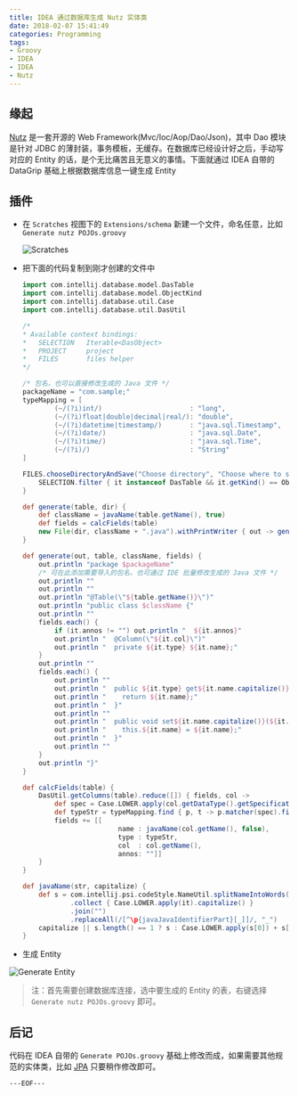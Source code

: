 ```yaml
---
title: IDEA 通过数据库生成 Nutz 实体类
date: 2018-02-07 15:41:49
categories: Programming 
tags:
- Groovy
- IDEA
- IDEA
- Nutz
---
```


## 缘起

[Nutz](https://github.com/nutzam/nutz) 是一套开源的 Web Framework(Mvc/Ioc/Aop/Dao/Json)，其中 Dao 模块是针对 JDBC 的薄封装，事务模板，无缓存。在数据库已经设计好之后，手动写对应的 Entity 的话，是个无比痛苦且无意义的事情。下面就通过 IDEA 自带的 DataGrip 基础上根据数据库信息一键生成 Entity

## 插件

-  在 `Scratches` 视图下的 `Extensions/schema` 新建一个文件，命名任意，比如 `Generate nutz POJOs.groovy`

    ![Scratches](/uploads/Snipaste_2018-02-07_15-53-39.png)

<!-- more -->

- 把下面的代码复制到刚才创建的文件中

    ```groovy
    import com.intellij.database.model.DasTable
    import com.intellij.database.model.ObjectKind
    import com.intellij.database.util.Case
    import com.intellij.database.util.DasUtil

    /*
    * Available context bindings:
    *   SELECTION   Iterable<DasObject>
    *   PROJECT     project
    *   FILES       files helper
    */

    /* 包名，也可以直接修改生成的 Java 文件 */
    packageName = "com.sample;"
    typeMapping = [
            (~/(?i)int/)                      : "long",
            (~/(?i)float|double|decimal|real/): "double",
            (~/(?i)datetime|timestamp/)       : "java.sql.Timestamp",
            (~/(?i)date/)                     : "java.sql.Date",
            (~/(?i)time/)                     : "java.sql.Time",
            (~/(?i)/)                         : "String"
    ]

    FILES.chooseDirectoryAndSave("Choose directory", "Choose where to store generated files") { dir ->
        SELECTION.filter { it instanceof DasTable && it.getKind() == ObjectKind.TABLE }.each { generate(it, dir) }
    }

    def generate(table, dir) {
        def className = javaName(table.getName(), true)
        def fields = calcFields(table)
        new File(dir, className + ".java").withPrintWriter { out -> generate(out, table, className, fields) }
    }

    def generate(out, table, className, fields) {
        out.println "package $packageName"
        /* 可在此添加需要导入的包名，也可通过 IDE 批量修改生成的 Java 文件 */
        out.println ""
        out.println ""
        out.println "@Table(\"${table.getName()}\")"
        out.println "public class $className {"
        out.println ""
        fields.each() {
            if (it.annos != "") out.println "  ${it.annos}"
            out.println "  @Column(\"${it.col}\")"
            out.println "  private ${it.type} ${it.name};"
        }
        out.println ""
        fields.each() {
            out.println ""
            out.println "  public ${it.type} get${it.name.capitalize()}() {"
            out.println "    return ${it.name};"
            out.println "  }"
            out.println ""
            out.println "  public void set${it.name.capitalize()}(${it.type} ${it.name}) {"
            out.println "    this.${it.name} = ${it.name};"
            out.println "  }"
            out.println ""
        }
        out.println "}"
    }

    def calcFields(table) {
        DasUtil.getColumns(table).reduce([]) { fields, col ->
            def spec = Case.LOWER.apply(col.getDataType().getSpecification())
            def typeStr = typeMapping.find { p, t -> p.matcher(spec).find() }.value
            fields += [[
                            name : javaName(col.getName(), false),
                            type : typeStr,
                            col  : col.getName(),
                            annos: ""]]
        }
    }

    def javaName(str, capitalize) {
        def s = com.intellij.psi.codeStyle.NameUtil.splitNameIntoWords(str)
                .collect { Case.LOWER.apply(it).capitalize() }
                .join("")
                .replaceAll(/[^\p{javaJavaIdentifierPart}[_]]/, "_")
        capitalize || s.length() == 1 ? s : Case.LOWER.apply(s[0]) + s[1..-1]
    }

    ```
- 生成 Entity

![Generate Entity](/uploads/Snipaste_2018-02-07_15-53-09.png)

> 注：首先需要创建数据库连接，选中要生成的 Entity 的表，右键选择 `Generate nutz POJOs.groovy` 即可。


## 后记

代码在 IDEA 自带的 `Generate POJOs.groovy` 基础上修改而成，如果需要其他规范的实体类，比如 [JPA](http://www.oracle.com/technetwork/java/javaee/tech/persistence-jsp-140049.html) 只要稍作修改即可。

`---EOF---`